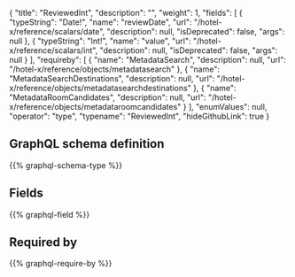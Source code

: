 {
  "title": "ReviewedInt",
  "description": "",
  "weight": 1,
  "fields": [
    {
      "typeString": "Date!",
      "name": "reviewDate",
      "url": "/hotel-x/reference/scalars/date",
      "description": null,
      "isDeprecated": false,
      "args": null
    },
    {
      "typeString": "Int!",
      "name": "value",
      "url": "/hotel-x/reference/scalars/int",
      "description": null,
      "isDeprecated": false,
      "args": null
    }
  ],
  "requireby": [
    {
      "name": "MetadataSearch",
      "description": null,
      "url": "/hotel-x/reference/objects/metadatasearch"
    },
    {
      "name": "MetadataSearchDestinations",
      "description": null,
      "url": "/hotel-x/reference/objects/metadatasearchdestinations"
    },
    {
      "name": "MetadataRoomCandidates",
      "description": null,
      "url": "/hotel-x/reference/objects/metadataroomcandidates"
    }
  ],
  "enumValues": null,
  "operator": "type",
  "typename": "ReviewedInt",
  "hideGithubLink": true
}
## GraphQL schema definition

{{% graphql-schema-type %}}

## Fields

{{% graphql-field %}}

## Required by

{{% graphql-require-by %}}
